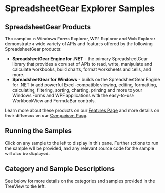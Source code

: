 ﻿# SpreadsheetGear Explorer Samples

## SpreadsheetGear Products
The samples in Windows Forms Explorer, WPF Explorer and Web Explorer demonstrate a wide variety of APIs and features offered by the following SpreadsheetGear products:

*   **SpreadsheetGear Engine for .NET** - the primary SpreadsheetGear library that provides a core set of APIs to read, write, manipulate and calculate workbooks, build charts, format worksheets and cells, and more.
*   **SpreadsheetGear for Windows** - builds on the SpreadsheetGear Engine for .NET to add powerful Excel-compatible viewing, editing, formatting, calculating, filtering, sorting, charting, printing and more to your Windows Forms and WPF applications with the easy-to-use WorkbookView and FormulaBar controls.

Learn more about these products on our [Features Page](https://www.spreadsheetgear.com/products/spreadsheetgear.net.aspx) and more details on their diffences on our [Comparison Page](https://www.spreadsheetgear.com/products/compare.aspx).

## Running the Samples

Click on any sample to the left to display in this pane.  Further actions to run the sample will be provided, and any relevant source code for the sample will also be displayed.

## Category and Sample Descriptions

See below for more details on the categories and samples provided in the TreeView to the left.

